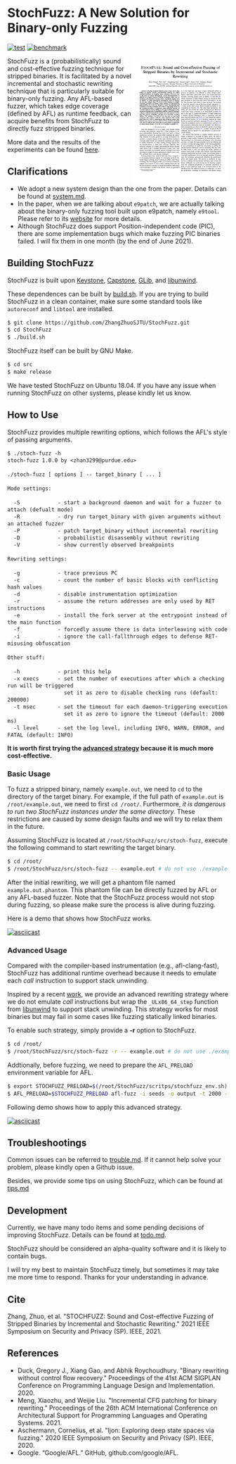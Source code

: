 # StochFuzz: A New Solution for Binary-only Fuzzing

[![test](https://github.com/ZhangZhuoSJTU/StochFuzz/actions/workflows/basic.yml/badge.svg)](https://github.com/ZhangZhuoSJTU/StochFuzz/actions/workflows/basic.yml)
[![benchmark](https://github.com/ZhangZhuoSJTU/StochFuzz/actions/workflows/benchmark.yml/badge.svg)](https://github.com/ZhangZhuoSJTU/StochFuzz/actions/workflows/benchmark.yml)

<p>
<a href="https://www.cs.purdue.edu/homes/zhan3299/res/SP21b.pdf"> <img title="" src="imgs/paper.png" alt="loading-ag-167" align="right" width="220"></a>

StochFuzz is a (probabilistically) sound and cost-effective fuzzing technique for stripped binaries. It is facilitated by a novel incremental and stochastic rewriting technique that is particularly suitable for binary-only fuzzing. Any AFL-based fuzzer, which takes edge coverage (defined by AFL) as runtime feedback, can acquire benefits from StochFuzz to directly fuzz stripped binaries.
</p>
  
More data and the results of the experiments can be found [here](https://github.com/ZhangZhuoSJTU/StochFuzz-data).

## Clarifications

+ We adopt a new system design than the one from the paper. Details can be found at [system.md](docs/system.md).
+ In the paper, when we are talking about `e9patch`, we are actually talking about the binary-only fuzzing tool built upon e9patch, namely `e9tool`. Please refer to its [website](https://github.com/GJDuck/e9patch/blob/master/README.md#building) for more details.
+ Although StochFuzz does support Position-independent code (PIC), there are some implementation bugs which make fuzzing PIC binaries failed. I will fix them in one month (by the end of June 2021).



## Building StochFuzz

StochFuzz is built upon [Keystone](https://www.keystone-engine.org/), [Capstone](https://www.capstone-engine.org/), [GLib](https://developer.gnome.org/glib/), and [libunwind](https://www.nongnu.org/libunwind/). 

These dependences can be built by [build.sh](https://github.com/ZhangZhuoSJTU/StochFuzz/blob/master/build.sh). If you are trying to build StochFuzz in a clean container, make sure some standard tools like `autoreconf` and `libtool` are installed.
 
```bash
$ git clone https://github.com/ZhangZhuoSJTU/StochFuzz.git
$ cd StochFuzz
$ ./build.sh
```

StochFuzz itself can be built by GNU Make.

```bash
$ cd src
$ make release
```

We have tested StochFuzz on Ubuntu 18.04. If you have any issue when running StochFuzz on other systems, please kindly let us know.

## How to Use

StochFuzz provides multiple rewriting options, which follows the AFL's style of passing arguments.

```
$ ./stoch-fuzz -h
stoch-fuzz 1.0.0 by <zhan3299@purdue.edu>

./stoch-fuzz [ options ] -- target_binary [ ... ]

Mode settings:

  -S            - start a background daemon and wait for a fuzzer to attach (defualt mode)
  -R            - dry run target_binary with given arguments without an attached fuzzer
  -P            - patch target_binary without incremental rewriting
  -D            - probabilistic disassembly without rewriting
  -V            - show currently observed breakpoints

Rewriting settings:

  -g            - trace previous PC
  -c            - count the number of basic blocks with conflicting hash values
  -d            - disable instrumentation optimization
  -r            - assume the return addresses are only used by RET instructions
  -e            - install the fork server at the entrypoint instead of the main function
  -f            - forcedly assume there is data interleaving with code
  -i            - ignore the call-fallthrough edges to defense RET-misusing obfuscation

Other stuff:

  -h            - print this help
  -x execs      - set the number of executions after which a checking run will be triggered
                  set it as zero to disable checking runs (default: 200000)
  -t msec       - set the timeout for each daemon-triggering execution
                  set it as zero to ignore the timeout (default: 2000 ms)
  -l level      - set the log level, including INFO, WARN, ERROR, and FATAL (default: INFO)

```

__It is worth first trying the [advanced strategy](#advanced-usage) because it is much more cost-effective.__

### Basic Usage

To fuzz a stripped binary, namely `example.out`, we need to `cd` to the directory of the target binary. For example, if the full path of `example.out` is `/root/example.out`, we need to first `cd /root/`. Furthermore, _it is dangerous to run two StochFuzz instances under the same directory._ These restrictions are caused by some design faults and we will try to relax them in the future. 

Assuming StochFuzz is located at `/root/StochFuzz/src/stoch-fuzz`, execute the following command to start rewriting the target binary.

```bash
$ cd /root/
$ /root/StochFuzz/src/stoch-fuzz -- example.out # do not use ./example.out here
```

After the initial rewriting, we will get a phantom file named `example.out.phantom`. This phantom file can be directly fuzzed by AFL or any AFL-based fuzzer. Note that the StochFuzz process would not stop during fuzzing, so please make sure the process is alive during fuzzing.

Here is a demo that shows how StochFuzz works.

[![asciicast](https://asciinema.org/a/415987.svg)](https://asciinema.org/a/415987)

### Advanced Usage

Compared with the compiler-based instrumentation (e.g., afl-clang-fast), StochFuzz has additional runtime overhead because it needs to emulate each _call_ instruction to support stack unwinding.

Inspired by a recent [work](https://dl.acm.org/doi/abs/10.1145/3445814.3446765), we provide an advanced rewriting strategy where we do not emulate _call_ instructions but wrap the `_ULx86_64_step` function from [libunwind](https://github.com/libunwind/libunwind) to support stack unwinding. This strategy works for most binaries but may fail in some cases like fuzzing statically linked binaries.

To enable such strategy, simply provide a __-r__ option to StochFuzz.

```bash
$ cd /root/
$ /root/StochFuzz/src/stoch-fuzz -r -- example.out # do not use ./example.out here
```

Addtionally, before fuzzing, we need to prepare the `AFL_PRELOAD` environment variable for AFL.

```bash
$ export STOCHFUZZ_PRELOAD=$(/root/StochFuzz/scritps/stochfuzz_env.sh)
$ AFL_PRELOAD=$STOCHFUZZ_PRELOAD afl-fuzz -i seeds -o output -t 2000 -- example.out.phantom @@
```

Following demo shows how to apply this advanced strategy.

[![asciicast](https://asciinema.org/a/416230.svg)](https://asciinema.org/a/416230)

## Troubleshootings

Common issues can be referred to [trouble.md](docs/trouble.md). If it cannot help solve your problem, please kindly open a Github issue.

Besides, we provide some tips on using StochFuzz, which can be found at [tips.md](docs/tips.md)

## Development

Currently, we have many todo items and some pending decisions of improving StochFuzz. Details can be found at [todo.md](docs/todo.md). 

StochFuzz should be considered an alpha-quality software and it is likely to contain bugs. 

I will try my best to maintain StochFuzz timely, but sometimes it may take me more time to respond. Thanks for your understanding in advance.

## Cite

Zhang, Zhuo, et al. "STOCHFUZZ: Sound and Cost-effective Fuzzing of Stripped Binaries by Incremental and Stochastic Rewriting." 2021 IEEE Symposium on Security and Privacy (SP). IEEE, 2021.

## References

+ Duck, Gregory J., Xiang Gao, and Abhik Roychoudhury. "Binary rewriting without control flow recovery." Proceedings of the 41st ACM SIGPLAN Conference on Programming Language Design and Implementation. 2020.
+ Meng, Xiaozhu, and Weijie Liu. "Incremental CFG patching for binary rewriting." Proceedings of the 26th ACM International Conference on Architectural Support for Programming Languages and Operating Systems. 2021.
+ Aschermann, Cornelius, et al. "Ijon: Exploring deep state spaces via fuzzing." 2020 IEEE Symposium on Security and Privacy (SP). IEEE, 2020.
+ Google. “Google/AFL.” GitHub, github.com/google/AFL. 
